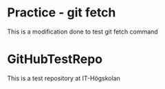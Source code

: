 # Practice - git fetch
This is a modification done to test git fetch command

# GitHubTestRepo
This is a test repository at IT-Högskolan
